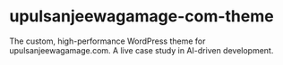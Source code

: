 # upulsanjeewagamage-com-theme
The custom, high-performance WordPress theme for upulsanjeewagamage.com. A live case study in AI-driven development.
